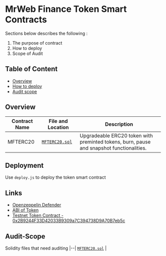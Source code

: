 # MrWeb Finance Token Smart Contracts

Sections below describes the following : 
1) The purpose of contract
2) How to deploy
3) Scope of Audit

## Table of Content

- [Overview](#overview)
- [How to deploy](#deployment)
- [Audit scope](#audit-scope)

## Overview

| Contract Name | File and Location | Description |
|--|--| --|
|MFTERC20| [`MFTERC20.sol`](./contracts/MFTERC20.sol) | Upgradeable ERC20 token with preminted tokens, burn, pause and snapshot functionalities. |

## Deployment

Use `deploy.js` to deploy the token smart contract

## Links

- [Openzeppelin Defender](https://defender.openzeppelin.com/)
- [ABI of Token](./artifacts/contracts/MFTERC20.sol/MFTERC20.json)
- [Testnet Token Contract - 0x2B9244F33D42033B9309a7C394738D9A70B7eb5c](https://testnet.bscscan.com/address/0x2b9244f33d42033b9309a7c394738d9a70b7eb5c)

## Audit-Scope
Solidity files that need auditing
|--|
[`MFTERC20.sol`](./contracts/ERC20.sol) |
